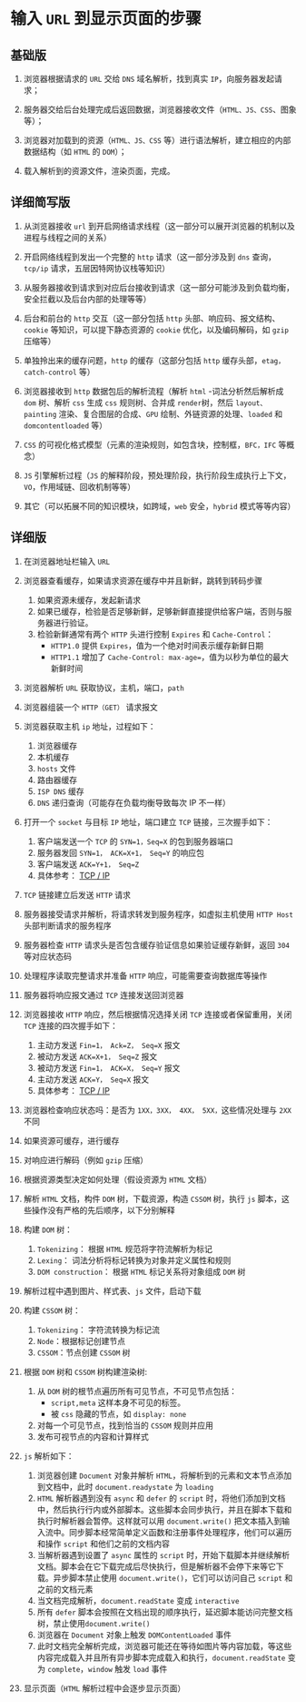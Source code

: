# 输入 `URL` 到显示页面的步骤

## 基础版

1. 浏览器根据请求的 `URL` 交给 `DNS` 域名解析，找到真实 `IP`，向服务器发起请求；

2. 服务器交给后台处理完成后返回数据，浏览器接收文件（`HTML、JS、CSS`、图象等）；

3. 浏览器对加载到的资源（`HTML、JS、CSS` 等）进行语法解析，建立相应的内部数据结构（如 `HTML` 的 `DOM`）；

4. 载入解析到的资源文件，渲染页面，完成。

## 详细简写版

1. 从浏览器接收 `url` 到开启网络请求线程（这一部分可以展开浏览器的机制以及进程与线程之间的关系）

2. 开启网络线程到发出一个完整的 `http` 请求（这一部分涉及到 `dns` 查询，`tcp/ip` 请求，五层因特网协议栈等知识）

3. 从服务器接收到请求到对应后台接收到请求（这一部分可能涉及到负载均衡，安全拦截以及后台内部的处理等等）

4. 后台和前台的 `http` 交互（这一部分包括 `http` 头部、响应码、报文结构、`cookie` 等知识，可以提下静态资源的 `cookie` 优化，以及编码解码，如 `gzip` 压缩等）

5. 单独拎出来的缓存问题，`http` 的缓存（这部分包括 `http` 缓存头部，`etag，catch-control` 等）

6. 浏览器接收到 `http` 数据包后的解析流程（解析 `html` -词法分析然后解析成 `dom` 树、解析 `css` 生成 `css` 规则树、合并成 `render`树，然后 `layout、painting` 渲染、复合图层的合成、`GPU` 绘制、外链资源的处理、`loaded` 和 `domcontentloaded` 等）

7. `CSS` 的可视化格式模型（元素的渲染规则，如包含块，控制框，`BFC，IFC` 等概念）

8. `JS` 引擎解析过程（`JS` 的解释阶段，预处理阶段，执行阶段生成执行上下文，`VO`，作用域链、回收机制等等）

9. 其它（可以拓展不同的知识模块，如跨域，`web` 安全，`hybrid` 模式等等内容）

## 详细版

1. 在浏览器地址栏输入 `URL`

2. 浏览器查看缓存，如果请求资源在缓存中并且新鲜，跳转到转码步骤

   1. 如果资源未缓存，发起新请求
   2. 如果已缓存，检验是否足够新鲜，足够新鲜直接提供给客户端，否则与服务器进行验证。
   3. 检验新鲜通常有两个 `HTTP` 头进行控制 `Expires` 和 `Cache-Control`：
      - `HTTP1.0` 提供 `Expires`，值为一个绝对时间表示缓存新鲜日期
      - `HTTP1.1` 增加了 `Cache-Control: max-age=`，值为以秒为单位的最大新鲜时间

3. 浏览器解析 `URL` 获取协议，主机，端口，`path`

4. 浏览器组装一个 `HTTP（GET）` 请求报文

5. 浏览器获取主机 `ip` 地址，过程如下：

   1. 浏览器缓存
   2. 本机缓存
   3. `hosts` 文件
   4. 路由器缓存
   5. `ISP DNS` 缓存
   6. `DNS` 递归查询（可能存在负载均衡导致每次 IP 不一样）

6. 打开一个 `socket` 与目标 `IP` 地址，端口建立 `TCP` 链接，三次握手如下：

   1. 客户端发送一个 `TCP` 的 `SYN=1，Seq=X` 的包到服务器端口
   2. 服务器发回 `SYN=1， ACK=X+1， Seq=Y` 的响应包
   3. 客户端发送 `ACK=Y+1， Seq=Z`
   4. 具体参考： [TCP / IP](../network/tcpip.md)

7. `TCP` 链接建立后发送 `HTTP` 请求

8. 服务器接受请求并解析，将请求转发到服务程序，如虚拟主机使用 `HTTP Host` 头部判断请求的服务程序

9. 服务器检查 `HTTP` 请求头是否包含缓存验证信息如果验证缓存新鲜，返回 `304` 等对应状态码

10. 处理程序读取完整请求并准备 `HTTP` 响应，可能需要查询数据库等操作

11. 服务器将响应报文通过 `TCP` 连接发送回浏览器

12. 浏览器接收 `HTTP` 响应，然后根据情况选择关闭 `TCP` 连接或者保留重用，关闭 `TCP` 连接的四次握手如下：

    1. 主动方发送 `Fin=1， Ack=Z， Seq=X` 报文
    2. 被动方发送 `ACK=X+1， Seq=Z` 报文
    3. 被动方发送 `Fin=1， ACK=X， Seq=Y` 报文
    4. 主动方发送 `ACK=Y， Seq=X` 报文
    5. 具体参考： [TCP / IP](../network/tcpip.md)

13. 浏览器检查响应状态吗：是否为 `1XX，3XX， 4XX， 5XX，`这些情况处理与 `2XX` 不同

14. 如果资源可缓存，进行缓存

15. 对响应进行解码（例如 `gzip` 压缩）

16. 根据资源类型决定如何处理（假设资源为 `HTML` 文档）

17. 解析 `HTML` 文档，构件 `DOM` 树，下载资源，构造 `CSSOM` 树，执行 `js` 脚本，这些操作没有严格的先后顺序，以下分别解释

18. 构建 `DOM` 树：

    1. `Tokenizing`： 根据 `HTML` 规范将字符流解析为标记
    2. `Lexing`： 词法分析将标记转换为对象并定义属性和规则
    3. `DOM construction`： 根据 `HTML` 标记关系将对象组成 `DOM` 树

19. 解析过程中遇到图片、样式表、`js` 文件，启动下载

20. 构建 `CSSOM` 树：

    1. `Tokenizing`： 字符流转换为标记流
    2. `Node`：根据标记创建节点
    3. `CSSOM`：节点创建 `CSSOM` 树

21. 根据 `DOM` 树和 `CSSOM` 树构建渲染树:

    1. 从 `DOM` 树的根节点遍历所有可见节点，不可见节点包括：
       - `script,meta` 这样本身不可见的标签。
       - 被 `css` 隐藏的节点，如 `display: none`
    2. 对每一个可见节点，找到恰当的 `CSSOM` 规则并应用
    3. 发布可视节点的内容和计算样式

22. `js` 解析如下：

    1. 浏览器创建 `Document` 对象并解析 `HTML`，将解析到的元素和文本节点添加到文档中，此时 `document.readystate` 为 `loading`
    2. `HTML` 解析器遇到没有 `async` 和 `defer` 的 `script` 时，将他们添加到文档中，然后执行行内或外部脚本。这些脚本会同步执行，并且在脚本下载和执行时解析器会暂停。这样就可以用 `document.write()` 把文本插入到输入流中。同步脚本经常简单定义函数和注册事件处理程序，他们可以遍历和操作 `script` 和他们之前的文档内容
    3. 当解析器遇到设置了 `async` 属性的 `script` 时，开始下载脚本并继续解析文档。脚本会在它下载完成后尽快执行，但是解析器不会停下来等它下载。异步脚本禁止使用 `document.write()`，它们可以访问自己 `script` 和之前的文档元素
    4. 当文档完成解析，`document.readState` 变成 `interactive`
    5. 所有 `defer` 脚本会按照在文档出现的顺序执行，延迟脚本能访问完整文档树，禁止使用`document.write()`
    6. 浏览器在 `Document` 对象上触发 `DOMContentLoaded` 事件
    7. 此时文档完全解析完成，浏览器可能还在等待如图片等内容加载，等这些内容完成载入并且所有异步脚本完成载入和执行，`document.readState` 变为 `complete`，`window` 触发 `load` 事件

23. 显示页面（`HTML` 解析过程中会逐步显示页面）
